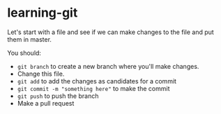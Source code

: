 # learning-git

Let's start with a file and see if we can make changes to the file and put them in master.

You should:

- `git branch` to create a new branch where you'll make changes.
- Change this file.
- `git add` to add the changes as candidates for a commit
- `git commit -m "something here"` to make the commit
- `git push` to push the branch
- Make a pull request
